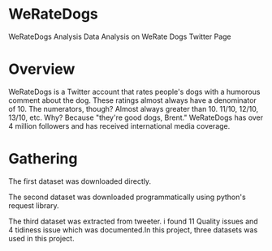 # WeRateDogs
WeRateDogs Analysis
Data Analysis on WeRate Dogs Twitter Page

# Overview
WeRateDogs is a Twitter account that rates people's dogs with a humorous comment about the dog. These ratings almost always have a denominator of 10. The numerators, though? Almost always greater than 10. 11/10, 12/10, 13/10, etc. Why? Because "they're good dogs, Brent." WeRateDogs has over 4 million followers and has received international media coverage.

# Gathering
The first dataset was downloaded directly.

The second dataset was downloaded programmatically using python's request library.

The third dataset was extracted from tweeter. i found 11 Quality issues and 4 tidiness issue which was documented.In this project, three datasets was used in this project.
